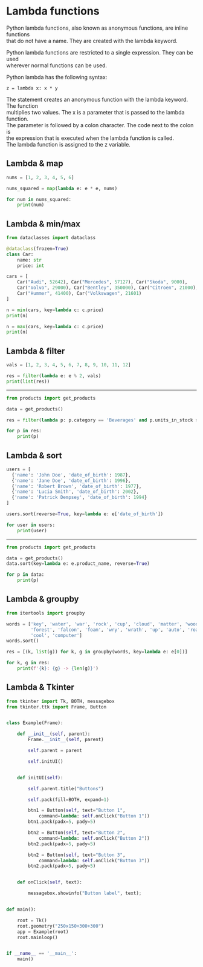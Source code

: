 # Lambda functions

Python lambda functions, also known as anonymous functions, are inline functions  
that do not have a name. They are created with the lambda keyword. 

Python lambda functions are restricted to a single expression. They can be used  
wherever normal functions can be used.

Python lambda has the following syntax:

    z = lambda x: x * y

The statement creates an anonymous function with the lambda keyword. The function  
multiplies two values. The x is a parameter that is passed to the lambda function.  
The parameter is followed by a colon character. The code next to the colon is  
the expression that is executed when the lambda function is called.  
The lambda function is assigned to the z variable.

## Lambda & map 

```python
nums = [1, 2, 3, 4, 5, 6]

nums_squared = map(lambda e: e * e, nums)

for num in nums_squared:
    print(num)
```

## Lambda & min/max

```python
from dataclasses import dataclass

@dataclass(frozen=True)
class Car:
    name: str
    price: int

cars = [
    Car("Audi", 52642), Car("Mercedes", 57127), Car("Skoda", 9000),
    Car("Volvo", 29000), Car("Bentley", 350000), Car("Citroen", 21000),
    Car("Hummer", 41400), Car("Volkswagen", 21601)
]

n = min(cars, key=lambda c: c.price)
print(n)

n = max(cars, key=lambda c: c.price)
print(n)
```

## Lambda & filter 

```python
vals = [1, 2, 3, 4, 5, 6, 7, 8, 9, 10, 11, 12]

res = filter(lambda e: e % 2, vals)
print(list(res))
```

---

```python
from products import get_products

data = get_products()

res = filter(lambda p: p.category == 'Beverages' and p.units_in_stock > 100, data)

for p in res:
    print(p)
```

## Lambda & sort 

```python
users = [
  {'name': 'John Doe', 'date_of_birth': 1987},
  {'name': 'Jane Doe', 'date_of_birth': 1996},
  {'name': 'Robert Brown', 'date_of_birth': 1977},
  {'name': 'Lucia Smith', 'date_of_birth': 2002},
  {'name': 'Patrick Dempsey', 'date_of_birth': 1994}
]

users.sort(reverse=True, key=lambda e: e['date_of_birth'])

for user in users:
    print(user)
```
---

```python
from products import get_products

data = get_products()
data.sort(key=lambda e: e.product_name, reverse=True)

for p in data:
    print(p)
```

## Lambda & groupby

```python
from itertools import groupby

words = ['key', 'water', 'war', 'rock', 'cup', 'cloud', 'matter', 'wood',
         'forest', 'falcon', 'foam', 'wry', 'wrath', 'up', 'auto', 'roast',
         'cool', 'computer']
words.sort()

res = [(k, list(g)) for k, g in groupby(words, key=lambda e: e[0])]

for k, g in res:
    print(f'{k}: {g} -> {len(g)}')
```

## Lambda & Tkinter

```python
from tkinter import Tk, BOTH, messagebox
from tkinter.ttk import Frame, Button


class Example(Frame):

    def __init__(self, parent):
        Frame.__init__(self, parent)

        self.parent = parent

        self.initUI()


    def initUI(self):

        self.parent.title("Buttons")

        self.pack(fill=BOTH, expand=1)

        btn1 = Button(self, text="Button 1",
            command=lambda: self.onClick("Button 1"))
        btn1.pack(padx=5, pady=5)

        btn2 = Button(self, text="Button 2",
            command=lambda: self.onClick("Button 2"))
        btn2.pack(padx=5, pady=5)

        btn2 = Button(self, text="Button 3",
            command=lambda: self.onClick("Button 3"))
        btn2.pack(padx=5, pady=5)


    def onClick(self, text):

        messagebox.showinfo("Button label", text);


def main():

    root = Tk()
    root.geometry("250x150+300+300")
    app = Example(root)
    root.mainloop()


if __name__ == '__main__':
    main()
```


